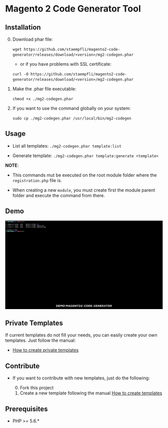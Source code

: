 # Magento 2 Code Generator Tool

## Installation

0. Download phar file:

    `wget https://github.com/staempfli/magento2-code-generator/releases/download/<version>/mg2-codegen.phar` 

    * or if you have problems with SSL certificate:

    `curl -O https://github.com/staempfli/magento2-code-generator/releases/download/<version>/mg2-codegen.phar` 

0. Make the .phar file executable:

    `chmod +x ./mg2-codegen.phar` 

0. If you want to use the command globally on your system:

    `sudo cp ./mg2-codegen.phar /usr/local/bin/mg2-codegen` 

## Usage

* List all templates: `./mg2-codegen.phar template:list` 

* Generate template: `./mg2-codegen.phar template:generate <template>` 

**NOTE**:
    
* This commands mut be executed on the root module folder where the `registration.php` file is. 

* When creating a new `module`, you must create first the module parent folder and execute the command from there.

## Demo

![Video Demo](./docs/demo.gif)
    
## Private Templates

If current templates do not fill your needs, you can easily create your own templates. Just follow the manual:

* [How to create private templates](./docs/privateTemplates.md)
    
## Contribute

* If you want to contribute with new templates, just do the following:

    0. Fork this project
    0. Create a new template following the manual [How to create templates](./docs/createTemplates.md)
    
## Prerequisites

- PHP >= 5.6.*

